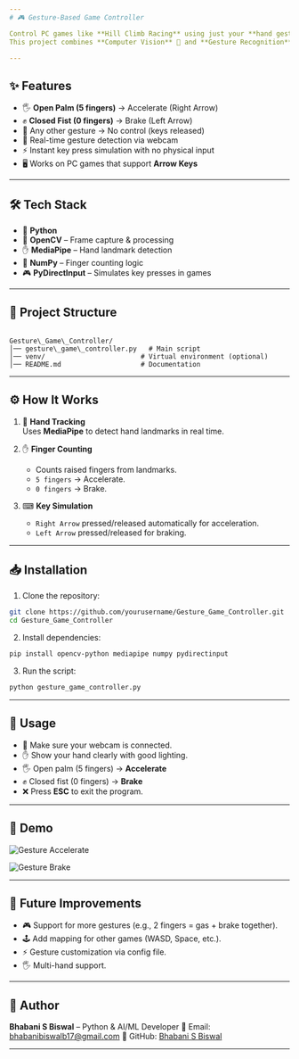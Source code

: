 ```yaml
---
# 🎮 Gesture-Based Game Controller

Control PC games like **Hill Climb Racing** using just your **hand gestures** ✋ with the help of a webcam.  
This project combines **Computer Vision** 🧠 and **Gesture Recognition** 📸 to simulate **keyboard arrow keys** for acceleration and braking.

---
```


## ✨ Features

- 🖐 **Open Palm (5 fingers)** → Accelerate (Right Arrow)
- ✊ **Closed Fist (0 fingers)** → Brake (Left Arrow)
- 🙌 Any other gesture → No control (keys released)
- 🎥 Real-time gesture detection via webcam
- ⚡ Instant key press simulation with no physical input
- 🖥 Works on PC games that support **Arrow Keys**

---

## 🛠 Tech Stack

- 🐍 **Python**
- 🎥 **OpenCV** – Frame capture & processing
- ✋ **MediaPipe** – Hand landmark detection
- 🔢 **NumPy** – Finger counting logic
- 🎮 **PyDirectInput** – Simulates key presses in games

---

## 📂 Project Structure

```

Gesture\_Game\_Controller/
│── gesture\_game\_controller.py   # Main script
│── venv/                        # Virtual environment (optional)
│── README.md                    # Documentation

````

---

## ⚙ How It Works

1. 🎥 **Hand Tracking**  
   Uses **MediaPipe** to detect hand landmarks in real time.

2. ✋ **Finger Counting**  
   - Counts raised fingers from landmarks.  
   - `5 fingers` → Accelerate.  
   - `0 fingers` → Brake.  

3. ⌨ **Key Simulation**  
   - `Right Arrow` pressed/released automatically for acceleration.  
   - `Left Arrow` pressed/released for braking.  

---

## 📥 Installation

1. Clone the repository:
```bash
git clone https://github.com/yourusername/Gesture_Game_Controller.git
cd Gesture_Game_Controller
````

2. Install dependencies:

```bash
pip install opencv-python mediapipe numpy pydirectinput
```

3. Run the script:

```bash
python gesture_game_controller.py
```

---

## 🚀 Usage

* 🎥 Make sure your webcam is connected.
* ✋ Show your hand clearly with good lighting.
* 🖐 Open palm (5 fingers) → **Accelerate**
* ✊ Closed fist (0 fingers) → **Brake**
* ❌ Press **ESC** to exit the program.

---

## 📸 Demo

![Gesture Accelerate](https://via.placeholder.com/600x300.png?text=Accelerate+Gesture)

![Gesture Brake](https://via.placeholder.com/600x300.png?text=Brake+Gesture)

---

## 🔮 Future Improvements

* 🎮 Support for more gestures (e.g., 2 fingers = gas + brake together).
* 🕹 Add mapping for other games (WASD, Space, etc.).
* ⚡ Gesture customization via config file.
* 🖐 Multi-hand support.

---

## 👤 Author

**Bhabani S Biswal** – Python & AI/ML Developer
📧 Email: [bhabanibiswalb17@gmail.com](mailto:bhabanibiswalb17@gmail.com)
🔗 GitHub: [Bhabani S Biswal](https://github.com/bhabanisbiswal)

---


